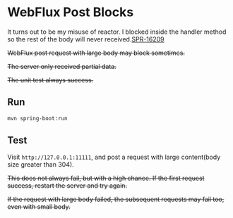 # WebFlux Post Blocks

It turns out to be my misuse of reactor. I blocked inside the handler method so the rest of the body will never received.[SPR-16209](https://jira.spring.io/browse/SPR-16209)


~~WebFlux post request with large body may block sometimes.~~

~~The server only received partial data.~~

~~The unit test always success.~~



## Run
```bash
mvn spring-boot:run
```

## Test
Visit `http://127.0.0.1:11111`, and post a request with large content(body size greater than 304).

~~This does not always fail, but with a high chance. If the first request success, restart the server and try again.~~

~~If the request with large body failed, the subsequent requests may fail too, even with small body.~~